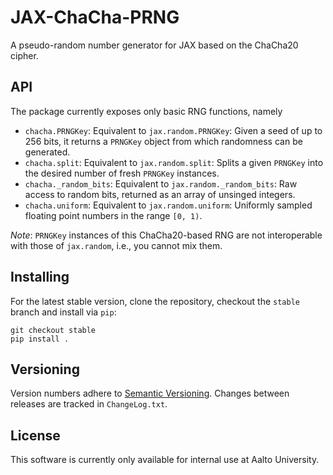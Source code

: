 # JAX-ChaCha-PRNG

A pseudo-random number generator for JAX based on the ChaCha20 cipher.

## API

The package currently exposes only basic RNG functions, namely

- `chacha.PRNGKey`: Equivalent to `jax.random.PRNGKey`: Given a seed of up to 256 bits, it returns a `PRNGKey` object from which randomness can be generated.
- `chacha.split`: Equivalent to `jax.random.split`: Splits a given `PRNGKey` into the desired number of fresh `PRNGKey` instances.
- `chacha._random_bits`: Equivalent to `jax.random._random_bits`: Raw access to random bits, returned as an array of unsinged integers.
- `chacha.uniform`: Equivalent to `jax.random.uniform`: Uniformly sampled floating point numbers in the range `[0, 1)`.

*Note*: `PRNGKey` instances of this ChaCha20-based RNG are not interoperable with those of `jax.random`, i.e., you cannot mix them.

## Installing

For the latest stable version, clone the repository, checkout the `stable`
branch and install via `pip`:
```
git checkout stable
pip install .
```

## Versioning

Version numbers adhere to [Semantic Versioning](https://semver.org/). Changes between releases are tracked in `ChangeLog.txt`.

## License

This software is currently only available for internal use at Aalto University.
